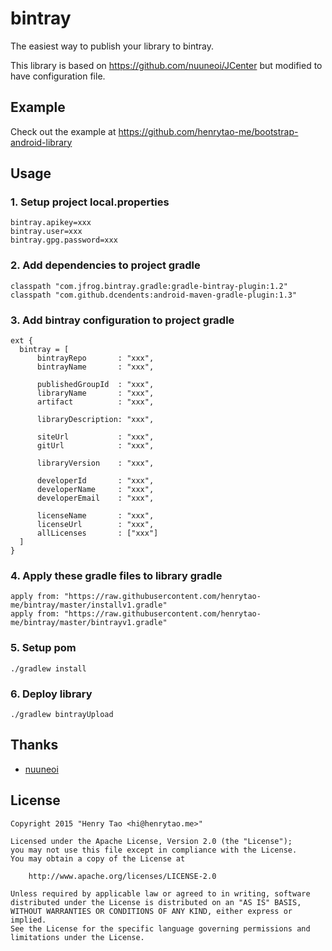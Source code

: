 # bintray

The easiest way to publish your library to bintray.

This library is based on https://github.com/nuuneoi/JCenter but modified to have configuration file. 

## Example

Check out the example at https://github.com/henrytao-me/bootstrap-android-library


## Usage

### 1. Setup project local.properties

```
bintray.apikey=xxx
bintray.user=xxx
bintray.gpg.password=xxx
```

### 2. Add dependencies to project gradle

```
classpath "com.jfrog.bintray.gradle:gradle-bintray-plugin:1.2"
classpath "com.github.dcendents:android-maven-gradle-plugin:1.3"
```

### 3. Add bintray configuration to project gradle

```
ext {
  bintray = [
      bintrayRepo       : "xxx",
      bintrayName       : "xxx",

      publishedGroupId  : "xxx",
      libraryName       : "xxx",
      artifact          : "xxx",

      libraryDescription: "xxx",

      siteUrl           : "xxx",
      gitUrl            : "xxx",

      libraryVersion    : "xxx",

      developerId       : "xxx",
      developerName     : "xxx",
      developerEmail    : "xxx",

      licenseName       : "xxx",
      licenseUrl        : "xxx",
      allLicenses       : ["xxx"]
  ]
}
```

### 4. Apply these gradle files to library gradle

```
apply from: "https://raw.githubusercontent.com/henrytao-me/bintray/master/installv1.gradle"
apply from: "https://raw.githubusercontent.com/henrytao-me/bintray/master/bintrayv1.gradle"
```

### 5. Setup pom

```
./gradlew install
```

### 6. Deploy library

```
./gradlew bintrayUpload
```


## Thanks

- [nuuneoi](https://github.com/nuuneoi)


## License

    Copyright 2015 "Henry Tao <hi@henrytao.me>"

    Licensed under the Apache License, Version 2.0 (the "License");
    you may not use this file except in compliance with the License.
    You may obtain a copy of the License at

        http://www.apache.org/licenses/LICENSE-2.0

    Unless required by applicable law or agreed to in writing, software
    distributed under the License is distributed on an "AS IS" BASIS,
    WITHOUT WARRANTIES OR CONDITIONS OF ANY KIND, either express or implied.
    See the License for the specific language governing permissions and
    limitations under the License.